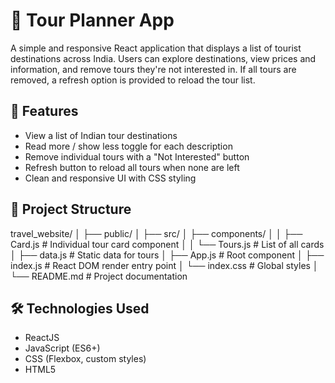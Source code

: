 # 🧳 Tour Planner App

A simple and responsive React application that displays a list of tourist destinations across India. Users can explore destinations, view prices and information, and remove tours they're not interested in. If all tours are removed, a refresh option is provided to reload the tour list.

## 🚀 Features

- View a list of Indian tour destinations
- Read more / show less toggle for each description
- Remove individual tours with a "Not Interested" button
- Refresh button to reload all tours when none are left
- Clean and responsive UI with CSS styling

## 📁 Project Structure

travel_website/
│
├── public/
│
├── src/
│ ├── components/
│ │ ├── Card.js # Individual tour card component
│ │ └── Tours.js # List of all cards
│ ├── data.js # Static data for tours
│ ├── App.js # Root component
│ ├── index.js # React DOM render entry point
│ └── index.css # Global styles
│
└── README.md # Project documentation


## 🛠️ Technologies Used

- ReactJS
- JavaScript (ES6+)
- CSS (Flexbox, custom styles)
- HTML5
